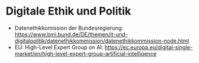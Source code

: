 # Digitale Ethik und Politik

* Datenethikkomission der Bundesregierung: https://www.bmi.bund.de/DE/themen/it-und-digitalpolitik/datenethikkommission/datenethikkommission-node.html
* EU: High-Level Expert Group on AI: https://ec.europa.eu/digital-single-market/en/high-level-expert-group-artificial-intelligence
